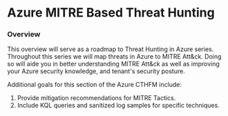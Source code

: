 # Azure MITRE Based Threat Hunting

### Overview

This overview will serve as a roadmap to Threat Hunting in Azure series. Throughout this series we will map threats in Azure to MITRE Att\&ck. Doing so will aide you in better understanding MITRE Att\&ck as well as improving your Azure security knowledge, and tenant's security posture.&#x20;

Additional goals for this section of the Azure CTHFM include:

1. Provide mitigation recommendations for MITRE Tactics.&#x20;
2. Include KQL queries and sanitized log samples for specific techniques.




